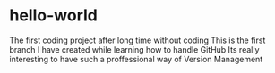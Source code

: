 # hello-world
The first coding project after long time without coding
This is the first branch I have created while learning how to handle GitHub
Its really interesting to have such a proffessional way of Version Management
